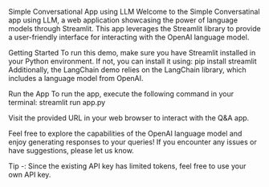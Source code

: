 Simple Conversational App using LLM
Welcome to the Simple Conversatinal app using LLM, a web application showcasing the power of language models through Streamlit. This app leverages the Streamlit library to provide a user-friendly interface for interacting with the OpenAI language model.

Getting Started
To run this demo, make sure you have Streamlit installed in your Python environment. If not, you can install it using: pip install streamlit Additionally, the LangChain demo relies on the LangChain library, which includes a language model from OpenAI.

Run the App
To run the app, execute the following command in your terminal: streamlit run app.py

Visit the provided URL in your web browser to interact with the Q&A app.

Feel free to explore the capabilities of the OpenAI language model and enjoy generating responses to your queries! If you encounter any issues or have suggestions, please let us know.

Tip -:
Since the existing API key has limited tokens, feel free to use your own API key.
